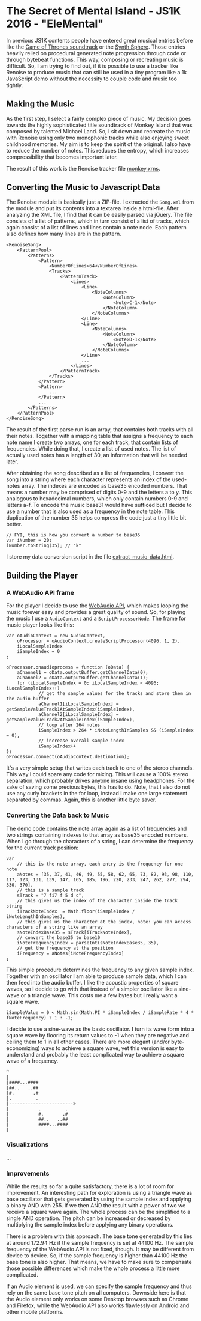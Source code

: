 # The Secret of Mental Island - JS1K 2016 - "EleMental"

In previous JS1K contents people have entered great musical entries before like 
the [Game of Thrones soundtrack](http://js1k.com/2014-dragons/demo/1953) or the
[Synth Sphere](http://js1k.com/2013-spring/demo/1558). Those entries heavily 
relied on procedural generated note progression through code or through bytebeat
functions. This way, composing or recreating music is difficult. So, I am trying 
to find out, if it is possible to use a tracker like Renoise to 
produce music that can still be used in a tiny program like a 1k JavaScript
demo without the necessity to couple code and music too tightly.

## Making the Music

As the first step, I select a fairly complex piece of music. My decision goes
towards the highly sophisticated title soundtrack of Monkey Island that was 
composed by talented Michael Land. So, I sit down and recreate the music with
Renoise using only two monophonic tracks while also enjoying sweet childhood 
memories. My aim is to keep the spirit of the original. I also have to
reduce the number of notes. This reduces the entropy, which increases 
compressibility that becomes important later.

The result of this work is the Renoise tracker file [monkey.xrns](https://github.com/homecoded/demo/raw/master/HC04-secret-of-mental-island-by-homecoded/monkey.xrns).

## Converting the Music to Javascript Data
 
The Renoise module is basically just a ZIP-file. I extracted the ```Song.xml```
from the module and put its contents into a textarea inside a html-file. After
analyzing the XML file, I find that it can be easily parsed via jQuery. The file
consists of a list of patterns, which in turn consist of a list of tracks, which
again consist of a list of lines and lines contain a note node. Each pattern
also defines how many lines are in the pattern.

    <RenoiseSong>
        <PatternPool>
            <Patterns>
                <Pattern>
                    <NumberOfLines>64</NumberOfLines>
                    <Tracks>
                        <PatternTrack>
                            <Lines>
                                <Line>
                                    <NoteColumns>
                                        <NoteColumn>
                                            <Note>C-1</Note>
                                        </NoteColumn>
                                    </NoteColumns>
                                </Line>
                                <Line>
                                    <NoteColumns>
                                        <NoteColumn>
                                            <Note>D-1</Note>
                                        </NoteColumn>
                                    </NoteColumns>
                                </Line>
                                ...
                            </Lines>
                        </PatternTrack>
                    </Tracks>
                </Pattern>
                <Pattern>
                    ...
                </Pattern>
                ...
            </Patterns>
        </PatternPool>
    </RenoiseSong>
    
The result of the first parse run is an array, that contains both tracks with all 
their notes. Together with a mapping table that assigns a frequency to each note
name I create two arrays, one for each track, that contain lists of frequencies. 
While doing that, I create a list of used notes. The list of actually used notes
has a length of 30, an information that will be needed later.

After obtaining the song described as a list of frequencies, I convert the song
into a string where each character represents an index of the used-notes array.
The indexes are encoded as base35 encoded numbers. That means a number may 
be comprised of digits 0-9 and the letters a to y. This analogous to hexadecimal
numbers, which only contain numbers 0-9 and letters a-f. To encode the music
base31 would have sufficed but I decide to use a number that is also used as
a frequency in the note table. This duplication of the number 35 helps compress
the code just a tiny little bit better.

    // FYI, this is how you convert a number to base35
    var iNumber = 20;
    iNumber.toString(35); // "k"

I store my data conversion script in the file [extract_music_data.html](http://htmlpreview.github.io/?https://github.com/homecoded/demo/blob/master/HC04-secret-of-mental-island-by-homecoded/extract_music_data.html?v=1).

## Building the Player

### A WebAudio API frame

For the player I decide to use the [WebAudio API](https://webaudio.github.io/web-audio-api/), 
which makes looping the music forever easy and provides a great quality of sound. 
So, for playing the music I use a ```AudioContext``` and a ```ScriptProcessorNode```.
The frame for music player looks like this:

    var oAudioContext = new AudioContext,
        oProcessor = oAudioContext.createScriptProcessor(4096, 1, 2),
        iLocalSampleIndex
        iSampleIndex = 0
    ;
        
    oProcessor.onaudioprocess = function (oData) {
        aChannel1 = oData.outputBuffer.getChannelData(0);
        aChannel2 = oData.outputBuffer.getChannelData(1);
        for (iLocalSampleIndex = 0; iLocalSampleIndex < 4096; iLocalSampleIndex++)
                // get the sample values for the tracks and store them in the audio buffer
                aChannel1[iLocalSampleIndex] = getSampleValueTrack1AtSampleIndex(iSampleIndex),
                aChannel2[iLocalSampleIndex] = getSampleValueTrack2AtSampleIndex(iSampleIndex),
                // loop after 264 notes
                iSampleIndex > 264 * iNoteLengthInSamples && (iSampleIndex = 0),
                // increase overall sample index
                iSampleIndex++
    };
    oProcessor.connect(oAudioContext.destination);

It's a very simple setup that writes each track to one of the stereo channels. This way 
I could spare any code for mixing. This will cause a 100% stereo separation, which probably
drives anyone insane using headphones. For the sake of saving some precious bytes, this has
to do. Note, that I also do not use any curly brackets in the for loop, instead I make one
large statement separated by commas. Again, this is another little byte saver.
 
### Converting the Data back to Music

The demo code contains the note array again as a list of frequencies and two strings containing
indexes to that array as base35 encoded numbers. When I go through the characters of a string,
I can determine the frequency for the current track position:

    var 
        // this is the note array, each entry is the frequency for one note 
        aNotes = [35, 37, 41, 46, 49, 55, 58, 62, 65, 73, 82, 93, 98, 110, 117, 123, 131, 139, 147, 165, 185, 196, 220, 233, 247, 262, 277, 294, 330, 370],
        // this is a sample track
        sTrack = "7 fi7 f 5 d c",
        // this gives us the index of the character inside the track string
        iTrackNoteIndex  = Math.floor(iSampleIndex / iNoteLengthInSamples),
        // this gives us the character at the index, note: you can access characters of a string like an array
        sNoteIndexBase35 = sTrack[iTrackNoteIndex],
        // convert the base35 to base10
        iNoteFrequencyIndex = parseInt(sNoteIndexBase35, 35),
        // get the frequency at the position
        iFrequency = aNotes[iNoteFrequencyIndex]
    ;
    
This simple procedure determines the frequency to any given sample index. Together with an
oscillator I am able to produce sample data, which I can then feed into the audio buffer. 
I like the acoustic properties of square waves, so I decide to go with that instead of a simpler
oscillator like a sine-wave or a triangle wave. This costs me a few bytes but I really want
a square wave.

    iSampleValue = 0 < Math.sin(Math.PI * iSampleIndex / iSampleRate * 4 * fNoteFrequency) ? 1 : -1;
    
I decide to use a sine-wave as the basic oscillator. I turn its wave form into a square wave
by flooring its return values to -1 when they are negative and ceiling them to 1 in all other cases.
There are more elegant (and/or byte-economizing) ways to achieve a square wave, yet this version 
is easy to understand and probably the least complicated way to achieve a square wave of 
a frequency.

    ^
    |
    |####...####
    |##..   ..##
    |#.       .#
    |.         .
    |------------------------>
    |           .         .
    |           #.       .#
    |           ##..   ..##
    |           ####...####
    |

### Visualizations

...

### Improvements

While the results so far a quite satisfactory, there is a lot of room for improvement.
An interesting path for exploration is using a triangle wave as base oscillator that gets
generated by using the sample index and applying a binary AND with 255. If we then AND the 
result with a power of two we receive a square wave again. The whole process can be 
the simplified to a single AND operation. The pitch can be increased or decreased by 
multiplying the sample index before applying any binary operations.

There is a problem with this approach. The base tone generated by this lies at around 
172.94 Hz if the sample frequency is set at 44100 Hz. The sample frequency of the WebAudio 
API is not fixed, though. It may be different from device to device. So, if the sample
frequency is higher than 44100 Hz the base tone is also higher. That means, we have
to make sure to compensate those possible differences which make the whole process 
a little more complicated.

If an Audio element is used, we can specify the sample frequency and thus rely on the same
base tone pitch on all computers. Downside here is that the Audio element only works on
some Desktop browses such as Chrome and Firefox, while the WebAudio API also works 
flawlessly on Android and other mobile platforms.
